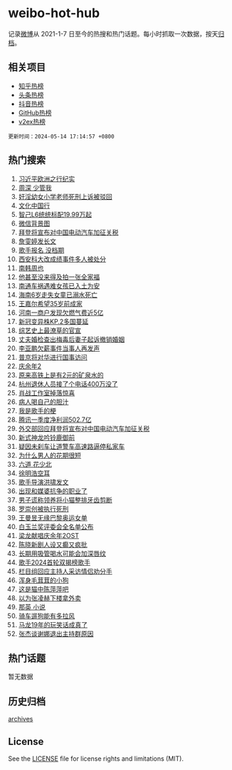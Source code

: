 # weibo-hot-hub

记录[微博](https://www.weibo.com)从 2021-1-7 日至今的热搜和热门话题。每小时抓取一次数据，按天[归档](archives)。

## 相关项目

- [知乎热榜](https://github.com/lonnyzhang423/zhihu-hot-hub)
- [头条热榜](https://github.com/lonnyzhang423/toutiao-hot-hub)
- [抖音热榜](https://github.com/lonnyzhang423/douyin-hot-hub)
- [GitHub热榜](https://github.com/lonnyzhang423/github-hot-hub)
- [v2ex热榜](https://github.com/lonnyzhang423/v2ex-hot-hub)


`更新时间：2024-05-14 17:14:57 +0800`

## 热门搜索

1. [习近平欧洲之行纪实](https://m.weibo.cn/search?containerid=100103type%3D1%26t%3D10%26q%3D%23%E4%B9%A0%E8%BF%91%E5%B9%B3%E6%AC%A7%E6%B4%B2%E4%B9%8B%E8%A1%8C%E7%BA%AA%E5%AE%9E%23&stream_entry_id=51&isnewpage=1&extparam=seat%3D1%26c_type%3D51%26q%3D%2523%25E4%25B9%25A0%25E8%25BF%2591%25E5%25B9%25B3%25E6%25AC%25A7%25E6%25B4%25B2%25E4%25B9%258B%25E8%25A1%258C%25E7%25BA%25AA%25E5%25AE%259E%2523%26cate%3D10103%26dgr%3D0%26pos%3D0%26filter_type%3Drealtimehot%26stream_entry_id%3D51%26display_time%3D1715678095%26pre_seqid%3D1715678095982016528145)
1. [周深 少管我](https://m.weibo.cn/search?containerid=100103type%3D1%26t%3D10%26q%3D%E5%91%A8%E6%B7%B1+%E5%B0%91%E7%AE%A1%E6%88%91&stream_entry_id=31&isnewpage=1&extparam=seat%3D1%26c_type%3D31%26realpos%3D1%26cate%3D5001%26filter_type%3Drealtimehot%26lcate%3D5001%26pos%3D0%26q%3D%25E5%2591%25A8%25E6%25B7%25B1%2520%25E5%25B0%2591%25E7%25AE%25A1%25E6%2588%2591%26dgr%3D0%26stream_entry_id%3D31%26flag%3D16%26band_rank%3D1%26display_time%3D1715678095%26pre_seqid%3D1715678095982016528145)
1. [奸淫幼女小学老师死刑上诉被驳回](https://m.weibo.cn/search?containerid=100103type%3D1%26t%3D10%26q%3D%23%E5%A5%B8%E6%B7%AB%E5%B9%BC%E5%A5%B3%E5%B0%8F%E5%AD%A6%E8%80%81%E5%B8%88%E6%AD%BB%E5%88%91%E4%B8%8A%E8%AF%89%E8%A2%AB%E9%A9%B3%E5%9B%9E%23&stream_entry_id=31&isnewpage=1&extparam=seat%3D1%26c_type%3D31%26realpos%3D2%26cate%3D5001%26filter_type%3Drealtimehot%26lcate%3D5001%26pos%3D1%26q%3D%2523%25E5%25A5%25B8%25E6%25B7%25AB%25E5%25B9%25BC%25E5%25A5%25B3%25E5%25B0%258F%25E5%25AD%25A6%25E8%2580%2581%25E5%25B8%2588%25E6%25AD%25BB%25E5%2588%2591%25E4%25B8%258A%25E8%25AF%2589%25E8%25A2%25AB%25E9%25A9%25B3%25E5%259B%259E%2523%26dgr%3D0%26stream_entry_id%3D31%26flag%3D1%26band_rank%3D2%26display_time%3D1715678095%26pre_seqid%3D1715678095982016528145)
1. [文化中国行](https://m.weibo.cn/search?containerid=100103type%3D1%26t%3D10%26q%3D%23%E6%96%87%E5%8C%96%E4%B8%AD%E5%9B%BD%E8%A1%8C%23&stream_entry_id=31&isnewpage=1&extparam=seat%3D1%26c_type%3D31%26realpos%3D3%26cate%3D5001%26filter_type%3Drealtimehot%26lcate%3D5001%26pos%3D2%26q%3D%2523%25E6%2596%2587%25E5%258C%2596%25E4%25B8%25AD%25E5%259B%25BD%25E8%25A1%258C%2523%26dgr%3D0%26stream_entry_id%3D31%26flag%3D0%26band_rank%3D3%26display_time%3D1715678095%26pre_seqid%3D1715678095982016528145)
1. [智己L6统统标配19.99万起](https://m.weibo.cn/search?containerid=100103type%3D1%26t%3D10%26q%3D%23%E6%99%BA%E5%B7%B1L6%E7%BB%9F%E7%BB%9F%E6%A0%87%E9%85%8D19.99%E4%B8%87%E8%B5%B7%23&stream_entry_id=31&isnewpage=1&extparam=seat%3D1%26c_type%3D31%26cate%3D5001%26dgr%3D0%26lcate%3D5001%26pos%3D3%26is_ad_pos%3D1%26q%3D%2523%25E6%2599%25BA%25E5%25B7%25B1L6%25E7%25BB%259F%25E7%25BB%259F%25E6%25A0%2587%25E9%2585%258D19.99%25E4%25B8%2587%25E8%25B5%25B7%2523%26topic_ad%3D1%26stream_entry_id%3D31%26adid%3D236280%26filter_type%3Drealtimehot%26band_rank%3D4%26display_time%3D1715678095%26pre_seqid%3D1715678095982016528145)
1. [微信背景图](https://m.weibo.cn/search?containerid=100103type%3D1%26t%3D10%26q%3D%E5%BE%AE%E4%BF%A1%E8%83%8C%E6%99%AF%E5%9B%BE&stream_entry_id=31&isnewpage=1&extparam=seat%3D1%26c_type%3D31%26realpos%3D4%26cate%3D5001%26filter_type%3Drealtimehot%26lcate%3D5001%26pos%3D4%26q%3D%25E5%25BE%25AE%25E4%25BF%25A1%25E8%2583%258C%25E6%2599%25AF%25E5%259B%25BE%26dgr%3D0%26stream_entry_id%3D31%26flag%3D1%26band_rank%3D4%26display_time%3D1715678095%26pre_seqid%3D1715678095982016528145)
1. [拜登将宣布对中国电动汽车加征关税](https://m.weibo.cn/search?containerid=100103type%3D1%26t%3D10%26q%3D%23%E6%8B%9C%E7%99%BB%E5%B0%86%E5%AE%A3%E5%B8%83%E5%AF%B9%E4%B8%AD%E5%9B%BD%E7%94%B5%E5%8A%A8%E6%B1%BD%E8%BD%A6%E5%8A%A0%E5%BE%81%E5%85%B3%E7%A8%8E%23&stream_entry_id=31&isnewpage=1&extparam=seat%3D1%26c_type%3D31%26realpos%3D5%26cate%3D5001%26filter_type%3Drealtimehot%26lcate%3D5001%26pos%3D5%26q%3D%2523%25E6%258B%259C%25E7%2599%25BB%25E5%25B0%2586%25E5%25AE%25A3%25E5%25B8%2583%25E5%25AF%25B9%25E4%25B8%25AD%25E5%259B%25BD%25E7%2594%25B5%25E5%258A%25A8%25E6%25B1%25BD%25E8%25BD%25A6%25E5%258A%25A0%25E5%25BE%2581%25E5%2585%25B3%25E7%25A8%258E%2523%26dgr%3D0%26stream_entry_id%3D31%26flag%3D1%26band_rank%3D5%26display_time%3D1715678095%26pre_seqid%3D1715678095982016528145)
1. [詹雯婷发长文](https://m.weibo.cn/search?containerid=100103type%3D1%26t%3D10%26q%3D%23%E8%A9%B9%E9%9B%AF%E5%A9%B7%E5%8F%91%E9%95%BF%E6%96%87%23&stream_entry_id=31&isnewpage=1&extparam=seat%3D1%26c_type%3D31%26realpos%3D6%26cate%3D5001%26filter_type%3Drealtimehot%26lcate%3D5001%26pos%3D6%26q%3D%2523%25E8%25A9%25B9%25E9%259B%25AF%25E5%25A9%25B7%25E5%258F%2591%25E9%2595%25BF%25E6%2596%2587%2523%26dgr%3D0%26stream_entry_id%3D31%26flag%3D1%26band_rank%3D6%26display_time%3D1715678095%26pre_seqid%3D1715678095982016528145)
1. [歌手报名 没档期](https://m.weibo.cn/search?containerid=100103type%3D1%26t%3D10%26q%3D%E6%AD%8C%E6%89%8B%E6%8A%A5%E5%90%8D+%E6%B2%A1%E6%A1%A3%E6%9C%9F&stream_entry_id=31&isnewpage=1&extparam=seat%3D1%26c_type%3D31%26realpos%3D7%26cate%3D5001%26filter_type%3Drealtimehot%26lcate%3D5001%26pos%3D7%26q%3D%25E6%25AD%258C%25E6%2589%258B%25E6%258A%25A5%25E5%2590%258D%2520%25E6%25B2%25A1%25E6%25A1%25A3%25E6%259C%259F%26dgr%3D0%26stream_entry_id%3D31%26flag%3D1%26band_rank%3D7%26display_time%3D1715678095%26pre_seqid%3D1715678095982016528145)
1. [西安科大改成绩事件多人被处分](https://m.weibo.cn/search?containerid=100103type%3D1%26t%3D10%26q%3D%23%E8%A5%BF%E5%AE%89%E7%A7%91%E5%A4%A7%E6%94%B9%E6%88%90%E7%BB%A9%E4%BA%8B%E4%BB%B6%E5%A4%9A%E4%BA%BA%E8%A2%AB%E5%A4%84%E5%88%86%23&stream_entry_id=31&isnewpage=1&extparam=seat%3D1%26c_type%3D31%26realpos%3D8%26cate%3D5001%26filter_type%3Drealtimehot%26lcate%3D5001%26pos%3D8%26q%3D%2523%25E8%25A5%25BF%25E5%25AE%2589%25E7%25A7%2591%25E5%25A4%25A7%25E6%2594%25B9%25E6%2588%2590%25E7%25BB%25A9%25E4%25BA%258B%25E4%25BB%25B6%25E5%25A4%259A%25E4%25BA%25BA%25E8%25A2%25AB%25E5%25A4%2584%25E5%2588%2586%2523%26dgr%3D0%26stream_entry_id%3D31%26flag%3D1%26band_rank%3D8%26display_time%3D1715678095%26pre_seqid%3D1715678095982016528145)
1. [南韩周也](https://m.weibo.cn/search?containerid=100103type%3D1%26t%3D10%26q%3D%23%E5%8D%97%E9%9F%A9%E5%91%A8%E4%B9%9F%23&stream_entry_id=31&isnewpage=1&extparam=seat%3D1%26c_type%3D31%26realpos%3D9%26cate%3D5001%26filter_type%3Drealtimehot%26lcate%3D5001%26pos%3D9%26q%3D%2523%25E5%258D%2597%25E9%259F%25A9%25E5%2591%25A8%25E4%25B9%259F%2523%26dgr%3D0%26stream_entry_id%3D31%26flag%3D2%26band_rank%3D9%26display_time%3D1715678095%26pre_seqid%3D1715678095982016528145)
1. [他甚至没来得及拍一张全家福](https://m.weibo.cn/search?containerid=100103type%3D1%26t%3D10%26q%3D%23%E4%BB%96%E7%94%9A%E8%87%B3%E6%B2%A1%E6%9D%A5%E5%BE%97%E5%8F%8A%E6%8B%8D%E4%B8%80%E5%BC%A0%E5%85%A8%E5%AE%B6%E7%A6%8F%23&stream_entry_id=31&isnewpage=1&extparam=seat%3D1%26c_type%3D31%26realpos%3D10%26cate%3D5001%26filter_type%3Drealtimehot%26lcate%3D5001%26pos%3D10%26q%3D%2523%25E4%25BB%2596%25E7%2594%259A%25E8%2587%25B3%25E6%25B2%25A1%25E6%259D%25A5%25E5%25BE%2597%25E5%258F%258A%25E6%258B%258D%25E4%25B8%2580%25E5%25BC%25A0%25E5%2585%25A8%25E5%25AE%25B6%25E7%25A6%258F%2523%26dgr%3D0%26stream_entry_id%3D31%26flag%3D0%26band_rank%3D10%26display_time%3D1715678095%26pre_seqid%3D1715678095982016528145)
1. [南通车祸遇难女孩已入土为安](https://m.weibo.cn/search?containerid=100103type%3D1%26t%3D10%26q%3D%23%E5%8D%97%E9%80%9A%E8%BD%A6%E7%A5%B8%E9%81%87%E9%9A%BE%E5%A5%B3%E5%AD%A9%E5%B7%B2%E5%85%A5%E5%9C%9F%E4%B8%BA%E5%AE%89%23&stream_entry_id=31&isnewpage=1&extparam=seat%3D1%26c_type%3D31%26realpos%3D11%26cate%3D5001%26filter_type%3Drealtimehot%26lcate%3D5001%26pos%3D11%26q%3D%2523%25E5%258D%2597%25E9%2580%259A%25E8%25BD%25A6%25E7%25A5%25B8%25E9%2581%2587%25E9%259A%25BE%25E5%25A5%25B3%25E5%25AD%25A9%25E5%25B7%25B2%25E5%2585%25A5%25E5%259C%259F%25E4%25B8%25BA%25E5%25AE%2589%2523%26dgr%3D0%26stream_entry_id%3D31%26flag%3D2%26band_rank%3D11%26display_time%3D1715678095%26pre_seqid%3D1715678095982016528145)
1. [海南6岁走失女童已溺水死亡](https://m.weibo.cn/search?containerid=100103type%3D1%26t%3D10%26q%3D%23%E6%B5%B7%E5%8D%976%E5%B2%81%E8%B5%B0%E5%A4%B1%E5%A5%B3%E7%AB%A5%E5%B7%B2%E6%BA%BA%E6%B0%B4%E6%AD%BB%E4%BA%A1%23&stream_entry_id=31&isnewpage=1&extparam=seat%3D1%26c_type%3D31%26realpos%3D12%26cate%3D5001%26filter_type%3Drealtimehot%26lcate%3D5001%26pos%3D12%26q%3D%2523%25E6%25B5%25B7%25E5%258D%25976%25E5%25B2%2581%25E8%25B5%25B0%25E5%25A4%25B1%25E5%25A5%25B3%25E7%25AB%25A5%25E5%25B7%25B2%25E6%25BA%25BA%25E6%25B0%25B4%25E6%25AD%25BB%25E4%25BA%25A1%2523%26dgr%3D0%26stream_entry_id%3D31%26flag%3D1%26band_rank%3D12%26display_time%3D1715678095%26pre_seqid%3D1715678095982016528145)
1. [王嘉尔希望35岁前成家](https://m.weibo.cn/search?containerid=100103type%3D1%26t%3D10%26q%3D%23%E7%8E%8B%E5%98%89%E5%B0%94%E5%B8%8C%E6%9C%9B35%E5%B2%81%E5%89%8D%E6%88%90%E5%AE%B6%23&stream_entry_id=31&isnewpage=1&extparam=seat%3D1%26c_type%3D31%26realpos%3D13%26cate%3D5001%26filter_type%3Drealtimehot%26lcate%3D5001%26pos%3D13%26q%3D%2523%25E7%258E%258B%25E5%2598%2589%25E5%25B0%2594%25E5%25B8%258C%25E6%259C%259B35%25E5%25B2%2581%25E5%2589%258D%25E6%2588%2590%25E5%25AE%25B6%2523%26dgr%3D0%26stream_entry_id%3D31%26flag%3D2%26band_rank%3D13%26display_time%3D1715678095%26pre_seqid%3D1715678095982016528145)
1. [河南一商户发现欠燃气费近5亿](https://m.weibo.cn/search?containerid=100103type%3D1%26t%3D10%26q%3D%23%E6%B2%B3%E5%8D%97%E4%B8%80%E5%95%86%E6%88%B7%E5%8F%91%E7%8E%B0%E6%AC%A0%E7%87%83%E6%B0%94%E8%B4%B9%E8%BF%915%E4%BA%BF%23&stream_entry_id=31&isnewpage=1&extparam=seat%3D1%26c_type%3D31%26realpos%3D14%26cate%3D5001%26filter_type%3Drealtimehot%26lcate%3D5001%26pos%3D14%26q%3D%2523%25E6%25B2%25B3%25E5%258D%2597%25E4%25B8%2580%25E5%2595%2586%25E6%2588%25B7%25E5%258F%2591%25E7%258E%25B0%25E6%25AC%25A0%25E7%2587%2583%25E6%25B0%2594%25E8%25B4%25B9%25E8%25BF%25915%25E4%25BA%25BF%2523%26dgr%3D0%26stream_entry_id%3D31%26flag%3D0%26band_rank%3D14%26display_time%3D1715678095%26pre_seqid%3D1715678095982016528145)
1. [新冠变异株KP.2多国蔓延](https://m.weibo.cn/search?containerid=100103type%3D1%26t%3D10%26q%3D%23%E6%96%B0%E5%86%A0%E5%8F%98%E5%BC%82%E6%A0%AAKP.2%E5%A4%9A%E5%9B%BD%E8%94%93%E5%BB%B6%23&stream_entry_id=31&isnewpage=1&extparam=seat%3D1%26c_type%3D31%26realpos%3D15%26cate%3D5001%26filter_type%3Drealtimehot%26lcate%3D5001%26pos%3D15%26q%3D%2523%25E6%2596%25B0%25E5%2586%25A0%25E5%258F%2598%25E5%25BC%2582%25E6%25A0%25AAKP.2%25E5%25A4%259A%25E5%259B%25BD%25E8%2594%2593%25E5%25BB%25B6%2523%26dgr%3D0%26stream_entry_id%3D31%26flag%3D0%26band_rank%3D15%26display_time%3D1715678095%26pre_seqid%3D1715678095982016528145)
1. [综艺史上最潦草的官宣](https://m.weibo.cn/search?containerid=100103type%3D1%26t%3D10%26q%3D%23%E7%BB%BC%E8%89%BA%E5%8F%B2%E4%B8%8A%E6%9C%80%E6%BD%A6%E8%8D%89%E7%9A%84%E5%AE%98%E5%AE%A3%23&stream_entry_id=31&isnewpage=1&extparam=seat%3D1%26c_type%3D31%26realpos%3D16%26cate%3D5001%26filter_type%3Drealtimehot%26lcate%3D5001%26pos%3D16%26q%3D%2523%25E7%25BB%25BC%25E8%2589%25BA%25E5%258F%25B2%25E4%25B8%258A%25E6%259C%2580%25E6%25BD%25A6%25E8%258D%2589%25E7%259A%2584%25E5%25AE%2598%25E5%25AE%25A3%2523%26dgr%3D0%26stream_entry_id%3D31%26flag%3D0%26band_rank%3D16%26display_time%3D1715678095%26pre_seqid%3D1715678095982016528145)
1. [丈夫婚检查出梅毒后妻子起诉撤销婚姻](https://m.weibo.cn/search?containerid=100103type%3D1%26t%3D10%26q%3D%23%E4%B8%88%E5%A4%AB%E5%A9%9A%E6%A3%80%E6%9F%A5%E5%87%BA%E6%A2%85%E6%AF%92%E5%90%8E%E5%A6%BB%E5%AD%90%E8%B5%B7%E8%AF%89%E6%92%A4%E9%94%80%E5%A9%9A%E5%A7%BB%23&stream_entry_id=31&isnewpage=1&extparam=seat%3D1%26c_type%3D31%26realpos%3D17%26cate%3D5001%26filter_type%3Drealtimehot%26lcate%3D5001%26pos%3D17%26q%3D%2523%25E4%25B8%2588%25E5%25A4%25AB%25E5%25A9%259A%25E6%25A3%2580%25E6%259F%25A5%25E5%2587%25BA%25E6%25A2%2585%25E6%25AF%2592%25E5%2590%258E%25E5%25A6%25BB%25E5%25AD%2590%25E8%25B5%25B7%25E8%25AF%2589%25E6%2592%25A4%25E9%2594%2580%25E5%25A9%259A%25E5%25A7%25BB%2523%26dgr%3D0%26stream_entry_id%3D31%26flag%3D0%26band_rank%3D17%26display_time%3D1715678095%26pre_seqid%3D1715678095982016528145)
1. [李亚鹏欠薪事件当事人再发声](https://m.weibo.cn/search?containerid=100103type%3D1%26t%3D10%26q%3D%23%E6%9D%8E%E4%BA%9A%E9%B9%8F%E6%AC%A0%E8%96%AA%E4%BA%8B%E4%BB%B6%E5%BD%93%E4%BA%8B%E4%BA%BA%E5%86%8D%E5%8F%91%E5%A3%B0%23&stream_entry_id=31&isnewpage=1&extparam=seat%3D1%26c_type%3D31%26realpos%3D18%26cate%3D5001%26filter_type%3Drealtimehot%26lcate%3D5001%26pos%3D18%26q%3D%2523%25E6%259D%258E%25E4%25BA%259A%25E9%25B9%258F%25E6%25AC%25A0%25E8%2596%25AA%25E4%25BA%258B%25E4%25BB%25B6%25E5%25BD%2593%25E4%25BA%258B%25E4%25BA%25BA%25E5%2586%258D%25E5%258F%2591%25E5%25A3%25B0%2523%26dgr%3D0%26stream_entry_id%3D31%26flag%3D1%26band_rank%3D18%26display_time%3D1715678095%26pre_seqid%3D1715678095982016528145)
1. [普京将对华进行国事访问](https://m.weibo.cn/search?containerid=100103type%3D1%26t%3D10%26q%3D%23%E6%99%AE%E4%BA%AC%E5%B0%86%E5%AF%B9%E5%8D%8E%E8%BF%9B%E8%A1%8C%E5%9B%BD%E4%BA%8B%E8%AE%BF%E9%97%AE%23&stream_entry_id=31&isnewpage=1&extparam=seat%3D1%26c_type%3D31%26realpos%3D19%26cate%3D5001%26filter_type%3Drealtimehot%26lcate%3D5001%26pos%3D19%26q%3D%2523%25E6%2599%25AE%25E4%25BA%25AC%25E5%25B0%2586%25E5%25AF%25B9%25E5%258D%258E%25E8%25BF%259B%25E8%25A1%258C%25E5%259B%25BD%25E4%25BA%258B%25E8%25AE%25BF%25E9%2597%25AE%2523%26dgr%3D0%26stream_entry_id%3D31%26flag%3D0%26band_rank%3D19%26display_time%3D1715678095%26pre_seqid%3D1715678095982016528145)
1. [庆余年2](https://m.weibo.cn/search?containerid=100103type%3D1%26t%3D10%26q%3D%E5%BA%86%E4%BD%99%E5%B9%B42&stream_entry_id=31&isnewpage=1&extparam=seat%3D1%26c_type%3D31%26realpos%3D20%26cate%3D5001%26filter_type%3Drealtimehot%26lcate%3D5001%26pos%3D20%26q%3D%25E5%25BA%2586%25E4%25BD%2599%25E5%25B9%25B42%26dgr%3D0%26stream_entry_id%3D31%26flag%3D0%26band_rank%3D20%26display_time%3D1715678095%26pre_seqid%3D1715678095982016528145)
1. [原来高铁上是有2元的矿泉水的](https://m.weibo.cn/search?containerid=100103type%3D1%26t%3D10%26q%3D%23%E5%8E%9F%E6%9D%A5%E9%AB%98%E9%93%81%E4%B8%8A%E6%98%AF%E6%9C%892%E5%85%83%E7%9A%84%E7%9F%BF%E6%B3%89%E6%B0%B4%E7%9A%84%23&stream_entry_id=31&isnewpage=1&extparam=seat%3D1%26c_type%3D31%26realpos%3D21%26cate%3D5001%26filter_type%3Drealtimehot%26lcate%3D5001%26pos%3D21%26q%3D%2523%25E5%258E%259F%25E6%259D%25A5%25E9%25AB%2598%25E9%2593%2581%25E4%25B8%258A%25E6%2598%25AF%25E6%259C%25892%25E5%2585%2583%25E7%259A%2584%25E7%259F%25BF%25E6%25B3%2589%25E6%25B0%25B4%25E7%259A%2584%2523%26dgr%3D0%26stream_entry_id%3D31%26flag%3D0%26band_rank%3D21%26display_time%3D1715678095%26pre_seqid%3D1715678095982016528145)
1. [杭州退休人员接了个电话400万没了](https://m.weibo.cn/search?containerid=100103type%3D1%26t%3D10%26q%3D%23%E6%9D%AD%E5%B7%9E%E9%80%80%E4%BC%91%E4%BA%BA%E5%91%98%E6%8E%A5%E4%BA%86%E4%B8%AA%E7%94%B5%E8%AF%9D400%E4%B8%87%E6%B2%A1%E4%BA%86%23&stream_entry_id=31&isnewpage=1&extparam=seat%3D1%26c_type%3D31%26realpos%3D22%26cate%3D5001%26filter_type%3Drealtimehot%26lcate%3D5001%26pos%3D22%26q%3D%2523%25E6%259D%25AD%25E5%25B7%259E%25E9%2580%2580%25E4%25BC%2591%25E4%25BA%25BA%25E5%2591%2598%25E6%258E%25A5%25E4%25BA%2586%25E4%25B8%25AA%25E7%2594%25B5%25E8%25AF%259D400%25E4%25B8%2587%25E6%25B2%25A1%25E4%25BA%2586%2523%26dgr%3D0%26stream_entry_id%3D31%26flag%3D1%26band_rank%3D22%26display_time%3D1715678095%26pre_seqid%3D1715678095982016528145)
1. [肖战工作室掉落惊喜](https://m.weibo.cn/search?containerid=100103type%3D1%26t%3D10%26q%3D%23%E8%82%96%E6%88%98%E5%B7%A5%E4%BD%9C%E5%AE%A4%E6%8E%89%E8%90%BD%E6%83%8A%E5%96%9C%23&stream_entry_id=31&isnewpage=1&extparam=seat%3D1%26c_type%3D31%26realpos%3D23%26cate%3D5001%26filter_type%3Drealtimehot%26lcate%3D5001%26pos%3D23%26q%3D%2523%25E8%2582%2596%25E6%2588%2598%25E5%25B7%25A5%25E4%25BD%259C%25E5%25AE%25A4%25E6%258E%2589%25E8%2590%25BD%25E6%2583%258A%25E5%2596%259C%2523%26dgr%3D0%26stream_entry_id%3D31%26flag%3D1%26band_rank%3D23%26display_time%3D1715678095%26pre_seqid%3D1715678095982016528145)
1. [病人喝自己的胆汁](https://m.weibo.cn/search?containerid=100103type%3D1%26t%3D10%26q%3D%E7%97%85%E4%BA%BA%E5%96%9D%E8%87%AA%E5%B7%B1%E7%9A%84%E8%83%86%E6%B1%81&stream_entry_id=31&isnewpage=1&extparam=seat%3D1%26c_type%3D31%26realpos%3D24%26cate%3D5001%26filter_type%3Drealtimehot%26lcate%3D5001%26pos%3D24%26q%3D%25E7%2597%2585%25E4%25BA%25BA%25E5%2596%259D%25E8%2587%25AA%25E5%25B7%25B1%25E7%259A%2584%25E8%2583%2586%25E6%25B1%2581%26dgr%3D0%26stream_entry_id%3D31%26flag%3D0%26band_rank%3D24%26display_time%3D1715678095%26pre_seqid%3D1715678095982016528145)
1. [我是歌手的梗](https://m.weibo.cn/search?containerid=100103type%3D1%26t%3D10%26q%3D%E6%88%91%E6%98%AF%E6%AD%8C%E6%89%8B%E7%9A%84%E6%A2%97&stream_entry_id=31&isnewpage=1&extparam=seat%3D1%26c_type%3D31%26realpos%3D25%26cate%3D5001%26filter_type%3Drealtimehot%26lcate%3D5001%26pos%3D25%26q%3D%25E6%2588%2591%25E6%2598%25AF%25E6%25AD%258C%25E6%2589%258B%25E7%259A%2584%25E6%25A2%2597%26dgr%3D0%26stream_entry_id%3D31%26flag%3D1%26band_rank%3D25%26display_time%3D1715678095%26pre_seqid%3D1715678095982016528145)
1. [腾讯一季度净利润502.7亿](https://m.weibo.cn/search?containerid=100103type%3D1%26t%3D10%26q%3D%23%E8%85%BE%E8%AE%AF%E4%B8%80%E5%AD%A3%E5%BA%A6%E5%87%80%E5%88%A9%E6%B6%A6502.7%E4%BA%BF%23&stream_entry_id=31&isnewpage=1&extparam=seat%3D1%26c_type%3D31%26realpos%3D26%26cate%3D5001%26filter_type%3Drealtimehot%26lcate%3D5001%26pos%3D26%26q%3D%2523%25E8%2585%25BE%25E8%25AE%25AF%25E4%25B8%2580%25E5%25AD%25A3%25E5%25BA%25A6%25E5%2587%2580%25E5%2588%25A9%25E6%25B6%25A6502.7%25E4%25BA%25BF%2523%26dgr%3D0%26stream_entry_id%3D31%26flag%3D1%26band_rank%3D26%26display_time%3D1715678095%26pre_seqid%3D1715678095982016528145)
1. [外交部回应拜登将宣布对中国电动汽车加征关税](https://m.weibo.cn/search?containerid=100103type%3D1%26t%3D10%26q%3D%23%E5%A4%96%E4%BA%A4%E9%83%A8%E5%9B%9E%E5%BA%94%E6%8B%9C%E7%99%BB%E5%B0%86%E5%AE%A3%E5%B8%83%E5%AF%B9%E4%B8%AD%E5%9B%BD%E7%94%B5%E5%8A%A8%E6%B1%BD%E8%BD%A6%E5%8A%A0%E5%BE%81%E5%85%B3%E7%A8%8E%23&stream_entry_id=31&isnewpage=1&extparam=seat%3D1%26c_type%3D31%26realpos%3D27%26cate%3D5001%26filter_type%3Drealtimehot%26lcate%3D5001%26pos%3D27%26q%3D%2523%25E5%25A4%2596%25E4%25BA%25A4%25E9%2583%25A8%25E5%259B%259E%25E5%25BA%2594%25E6%258B%259C%25E7%2599%25BB%25E5%25B0%2586%25E5%25AE%25A3%25E5%25B8%2583%25E5%25AF%25B9%25E4%25B8%25AD%25E5%259B%25BD%25E7%2594%25B5%25E5%258A%25A8%25E6%25B1%25BD%25E8%25BD%25A6%25E5%258A%25A0%25E5%25BE%2581%25E5%2585%25B3%25E7%25A8%258E%2523%26dgr%3D0%26stream_entry_id%3D31%26flag%3D1%26band_rank%3D27%26display_time%3D1715678095%26pre_seqid%3D1715678095982016528145)
1. [新式神龙吟铃鹿御前](https://m.weibo.cn/search?containerid=100103type%3D1%26t%3D10%26q%3D%23%E6%96%B0%E5%BC%8F%E7%A5%9E%E9%BE%99%E5%90%9F%E9%93%83%E9%B9%BF%E5%BE%A1%E5%89%8D%23&stream_entry_id=31&isnewpage=1&extparam=seat%3D1%26c_type%3D31%26realpos%3D28%26cate%3D5001%26filter_type%3Drealtimehot%26lcate%3D5001%26pos%3D28%26q%3D%2523%25E6%2596%25B0%25E5%25BC%258F%25E7%25A5%259E%25E9%25BE%2599%25E5%2590%259F%25E9%2593%2583%25E9%25B9%25BF%25E5%25BE%25A1%25E5%2589%258D%2523%26dgr%3D0%26stream_entry_id%3D31%26flag%3D1%26band_rank%3D28%26display_time%3D1715678095%26pre_seqid%3D1715678095982016528145)
1. [疑因未刹车让道警车高速路逼停私家车](https://m.weibo.cn/search?containerid=100103type%3D1%26t%3D10%26q%3D%23%E7%96%91%E5%9B%A0%E6%9C%AA%E5%88%B9%E8%BD%A6%E8%AE%A9%E9%81%93%E8%AD%A6%E8%BD%A6%E9%AB%98%E9%80%9F%E8%B7%AF%E9%80%BC%E5%81%9C%E7%A7%81%E5%AE%B6%E8%BD%A6%23&stream_entry_id=31&isnewpage=1&extparam=seat%3D1%26c_type%3D31%26realpos%3D29%26cate%3D5001%26filter_type%3Drealtimehot%26lcate%3D5001%26pos%3D29%26q%3D%2523%25E7%2596%2591%25E5%259B%25A0%25E6%259C%25AA%25E5%2588%25B9%25E8%25BD%25A6%25E8%25AE%25A9%25E9%2581%2593%25E8%25AD%25A6%25E8%25BD%25A6%25E9%25AB%2598%25E9%2580%259F%25E8%25B7%25AF%25E9%2580%25BC%25E5%2581%259C%25E7%25A7%2581%25E5%25AE%25B6%25E8%25BD%25A6%2523%26dgr%3D0%26stream_entry_id%3D31%26flag%3D1%26band_rank%3D29%26display_time%3D1715678095%26pre_seqid%3D1715678095982016528145)
1. [为什么男人的花期很短](https://m.weibo.cn/search?containerid=100103type%3D1%26t%3D10%26q%3D%23%E4%B8%BA%E4%BB%80%E4%B9%88%E7%94%B7%E4%BA%BA%E7%9A%84%E8%8A%B1%E6%9C%9F%E5%BE%88%E7%9F%AD%23&stream_entry_id=31&isnewpage=1&extparam=seat%3D1%26c_type%3D31%26realpos%3D30%26cate%3D5001%26filter_type%3Drealtimehot%26lcate%3D5001%26pos%3D30%26q%3D%2523%25E4%25B8%25BA%25E4%25BB%2580%25E4%25B9%2588%25E7%2594%25B7%25E4%25BA%25BA%25E7%259A%2584%25E8%258A%25B1%25E6%259C%259F%25E5%25BE%2588%25E7%259F%25AD%2523%26dgr%3D0%26stream_entry_id%3D31%26flag%3D1%26band_rank%3D30%26display_time%3D1715678095%26pre_seqid%3D1715678095982016528145)
1. [六道 花少北](https://m.weibo.cn/search?containerid=100103type%3D1%26t%3D10%26q%3D%E5%85%AD%E9%81%93+%E8%8A%B1%E5%B0%91%E5%8C%97&stream_entry_id=31&isnewpage=1&extparam=seat%3D1%26c_type%3D31%26realpos%3D31%26cate%3D5001%26filter_type%3Drealtimehot%26lcate%3D5001%26pos%3D31%26q%3D%25E5%2585%25AD%25E9%2581%2593%2520%25E8%258A%25B1%25E5%25B0%2591%25E5%258C%2597%26dgr%3D0%26stream_entry_id%3D31%26flag%3D0%26band_rank%3D31%26display_time%3D1715678095%26pre_seqid%3D1715678095982016528145)
1. [徐明浩空耳](https://m.weibo.cn/search?containerid=100103type%3D1%26t%3D10%26q%3D%E5%BE%90%E6%98%8E%E6%B5%A9%E7%A9%BA%E8%80%B3&stream_entry_id=31&isnewpage=1&extparam=seat%3D1%26c_type%3D31%26realpos%3D32%26cate%3D5001%26filter_type%3Drealtimehot%26lcate%3D5001%26pos%3D32%26q%3D%25E5%25BE%2590%25E6%2598%258E%25E6%25B5%25A9%25E7%25A9%25BA%25E8%2580%25B3%26dgr%3D0%26stream_entry_id%3D31%26flag%3D1%26band_rank%3D32%26display_time%3D1715678095%26pre_seqid%3D1715678095982016528145)
1. [歌手导演洪啸发文](https://m.weibo.cn/search?containerid=100103type%3D1%26t%3D10%26q%3D%23%E6%AD%8C%E6%89%8B%E5%AF%BC%E6%BC%94%E6%B4%AA%E5%95%B8%E5%8F%91%E6%96%87%23&stream_entry_id=31&isnewpage=1&extparam=seat%3D1%26c_type%3D31%26realpos%3D33%26cate%3D5001%26filter_type%3Drealtimehot%26lcate%3D5001%26pos%3D33%26q%3D%2523%25E6%25AD%258C%25E6%2589%258B%25E5%25AF%25BC%25E6%25BC%2594%25E6%25B4%25AA%25E5%2595%25B8%25E5%258F%2591%25E6%2596%2587%2523%26dgr%3D0%26stream_entry_id%3D31%26flag%3D0%26band_rank%3D33%26display_time%3D1715678095%26pre_seqid%3D1715678095982016528145)
1. [出现和媒婆抗争的职业了](https://m.weibo.cn/search?containerid=100103type%3D1%26t%3D10%26q%3D%23%E5%87%BA%E7%8E%B0%E5%92%8C%E5%AA%92%E5%A9%86%E6%8A%97%E4%BA%89%E7%9A%84%E8%81%8C%E4%B8%9A%E4%BA%86%23&stream_entry_id=31&isnewpage=1&extparam=seat%3D1%26c_type%3D31%26realpos%3D34%26cate%3D5001%26filter_type%3Drealtimehot%26lcate%3D5001%26pos%3D34%26q%3D%2523%25E5%2587%25BA%25E7%258E%25B0%25E5%2592%258C%25E5%25AA%2592%25E5%25A9%2586%25E6%258A%2597%25E4%25BA%2589%25E7%259A%2584%25E8%2581%258C%25E4%25B8%259A%25E4%25BA%2586%2523%26dgr%3D0%26stream_entry_id%3D31%26flag%3D0%26band_rank%3D34%26display_time%3D1715678095%26pre_seqid%3D1715678095982016528145)
1. [男子谎称领养将小猫整排牙齿剪断](https://m.weibo.cn/search?containerid=100103type%3D1%26t%3D10%26q%3D%23%E7%94%B7%E5%AD%90%E8%B0%8E%E7%A7%B0%E9%A2%86%E5%85%BB%E5%B0%86%E5%B0%8F%E7%8C%AB%E6%95%B4%E6%8E%92%E7%89%99%E9%BD%BF%E5%89%AA%E6%96%AD%23&stream_entry_id=31&isnewpage=1&extparam=seat%3D1%26c_type%3D31%26realpos%3D35%26cate%3D5001%26filter_type%3Drealtimehot%26lcate%3D5001%26pos%3D35%26q%3D%2523%25E7%2594%25B7%25E5%25AD%2590%25E8%25B0%258E%25E7%25A7%25B0%25E9%25A2%2586%25E5%2585%25BB%25E5%25B0%2586%25E5%25B0%258F%25E7%258C%25AB%25E6%2595%25B4%25E6%258E%2592%25E7%2589%2599%25E9%25BD%25BF%25E5%2589%25AA%25E6%2596%25AD%2523%26dgr%3D0%26stream_entry_id%3D31%26flag%3D0%26band_rank%3D35%26display_time%3D1715678095%26pre_seqid%3D1715678095982016528145)
1. [罗崇创被执行死刑](https://m.weibo.cn/search?containerid=100103type%3D1%26t%3D10%26q%3D%23%E7%BD%97%E5%B4%87%E5%88%9B%E8%A2%AB%E6%89%A7%E8%A1%8C%E6%AD%BB%E5%88%91%23&stream_entry_id=31&isnewpage=1&extparam=seat%3D1%26c_type%3D31%26realpos%3D36%26cate%3D5001%26filter_type%3Drealtimehot%26lcate%3D5001%26pos%3D36%26q%3D%2523%25E7%25BD%2597%25E5%25B4%2587%25E5%2588%259B%25E8%25A2%25AB%25E6%2589%25A7%25E8%25A1%258C%25E6%25AD%25BB%25E5%2588%2591%2523%26dgr%3D0%26stream_entry_id%3D31%26flag%3D1%26band_rank%3D36%26display_time%3D1715678095%26pre_seqid%3D1715678095982016528145)
1. [王曼昱无缘巴黎奥运女单](https://m.weibo.cn/search?containerid=100103type%3D1%26t%3D10%26q%3D%23%E7%8E%8B%E6%9B%BC%E6%98%B1%E6%97%A0%E7%BC%98%E5%B7%B4%E9%BB%8E%E5%A5%A5%E8%BF%90%E5%A5%B3%E5%8D%95%23&stream_entry_id=31&isnewpage=1&extparam=seat%3D1%26c_type%3D31%26realpos%3D37%26cate%3D5001%26filter_type%3Drealtimehot%26lcate%3D5001%26pos%3D37%26q%3D%2523%25E7%258E%258B%25E6%259B%25BC%25E6%2598%25B1%25E6%2597%25A0%25E7%25BC%2598%25E5%25B7%25B4%25E9%25BB%258E%25E5%25A5%25A5%25E8%25BF%2590%25E5%25A5%25B3%25E5%258D%2595%2523%26dgr%3D0%26stream_entry_id%3D31%26flag%3D0%26band_rank%3D37%26display_time%3D1715678095%26pre_seqid%3D1715678095982016528145)
1. [白玉兰奖评委会全名单公布](https://m.weibo.cn/search?containerid=100103type%3D1%26t%3D10%26q%3D%23%E7%99%BD%E7%8E%89%E5%85%B0%E5%A5%96%E8%AF%84%E5%A7%94%E4%BC%9A%E5%85%A8%E5%90%8D%E5%8D%95%E5%85%AC%E5%B8%83%23&stream_entry_id=31&isnewpage=1&extparam=seat%3D1%26c_type%3D31%26realpos%3D38%26cate%3D5001%26filter_type%3Drealtimehot%26lcate%3D5001%26pos%3D38%26q%3D%2523%25E7%2599%25BD%25E7%258E%2589%25E5%2585%25B0%25E5%25A5%2596%25E8%25AF%2584%25E5%25A7%2594%25E4%25BC%259A%25E5%2585%25A8%25E5%2590%258D%25E5%258D%2595%25E5%2585%25AC%25E5%25B8%2583%2523%26dgr%3D0%26stream_entry_id%3D31%26flag%3D0%26band_rank%3D38%26display_time%3D1715678095%26pre_seqid%3D1715678095982016528145)
1. [梁龙献唱庆余年2OST](https://m.weibo.cn/search?containerid=100103type%3D1%26t%3D10%26q%3D%23%E6%A2%81%E9%BE%99%E7%8C%AE%E5%94%B1%E5%BA%86%E4%BD%99%E5%B9%B42OST%23&stream_entry_id=31&isnewpage=1&extparam=seat%3D1%26c_type%3D31%26realpos%3D39%26cate%3D5001%26filter_type%3Drealtimehot%26lcate%3D5001%26pos%3D39%26q%3D%2523%25E6%25A2%2581%25E9%25BE%2599%25E7%258C%25AE%25E5%2594%25B1%25E5%25BA%2586%25E4%25BD%2599%25E5%25B9%25B42OST%2523%26dgr%3D0%26stream_entry_id%3D31%26flag%3D1%26band_rank%3D39%26display_time%3D1715678095%26pre_seqid%3D1715678095982016528145)
1. [陈晓新剧人设又癫又疯批](https://m.weibo.cn/search?containerid=100103type%3D1%26t%3D10%26q%3D%23%E9%99%88%E6%99%93%E6%96%B0%E5%89%A7%E4%BA%BA%E8%AE%BE%E5%8F%88%E7%99%AB%E5%8F%88%E7%96%AF%E6%89%B9%23&stream_entry_id=31&isnewpage=1&extparam=seat%3D1%26c_type%3D31%26realpos%3D40%26cate%3D5001%26filter_type%3Drealtimehot%26lcate%3D5001%26pos%3D40%26q%3D%2523%25E9%2599%2588%25E6%2599%2593%25E6%2596%25B0%25E5%2589%25A7%25E4%25BA%25BA%25E8%25AE%25BE%25E5%258F%2588%25E7%2599%25AB%25E5%258F%2588%25E7%2596%25AF%25E6%2589%25B9%2523%26dgr%3D0%26stream_entry_id%3D31%26flag%3D0%26band_rank%3D40%26display_time%3D1715678095%26pre_seqid%3D1715678095982016528145)
1. [长期用吸管喝水可能会加深唇纹](https://m.weibo.cn/search?containerid=100103type%3D1%26t%3D10%26q%3D%23%E9%95%BF%E6%9C%9F%E7%94%A8%E5%90%B8%E7%AE%A1%E5%96%9D%E6%B0%B4%E5%8F%AF%E8%83%BD%E4%BC%9A%E5%8A%A0%E6%B7%B1%E5%94%87%E7%BA%B9%23&stream_entry_id=31&isnewpage=1&extparam=seat%3D1%26c_type%3D31%26realpos%3D41%26cate%3D5001%26filter_type%3Drealtimehot%26lcate%3D5001%26pos%3D41%26q%3D%2523%25E9%2595%25BF%25E6%259C%259F%25E7%2594%25A8%25E5%2590%25B8%25E7%25AE%25A1%25E5%2596%259D%25E6%25B0%25B4%25E5%258F%25AF%25E8%2583%25BD%25E4%25BC%259A%25E5%258A%25A0%25E6%25B7%25B1%25E5%2594%2587%25E7%25BA%25B9%2523%26dgr%3D0%26stream_entry_id%3D31%26flag%3D0%26band_rank%3D41%26display_time%3D1715678095%26pre_seqid%3D1715678095982016528145)
1. [歌手2024首轮双揭榜歌手](https://m.weibo.cn/search?containerid=100103type%3D1%26t%3D10%26q%3D%23%E6%AD%8C%E6%89%8B2024%E9%A6%96%E8%BD%AE%E5%8F%8C%E6%8F%AD%E6%A6%9C%E6%AD%8C%E6%89%8B%23&stream_entry_id=31&isnewpage=1&extparam=seat%3D1%26c_type%3D31%26realpos%3D42%26cate%3D5001%26filter_type%3Drealtimehot%26lcate%3D5001%26pos%3D42%26q%3D%2523%25E6%25AD%258C%25E6%2589%258B2024%25E9%25A6%2596%25E8%25BD%25AE%25E5%258F%258C%25E6%258F%25AD%25E6%25A6%259C%25E6%25AD%258C%25E6%2589%258B%2523%26dgr%3D0%26stream_entry_id%3D31%26flag%3D0%26band_rank%3D42%26display_time%3D1715678095%26pre_seqid%3D1715678095982016528145)
1. [栏目组回应主持人采访情侣劝分手](https://m.weibo.cn/search?containerid=100103type%3D1%26t%3D10%26q%3D%23%E6%A0%8F%E7%9B%AE%E7%BB%84%E5%9B%9E%E5%BA%94%E4%B8%BB%E6%8C%81%E4%BA%BA%E9%87%87%E8%AE%BF%E6%83%85%E4%BE%A3%E5%8A%9D%E5%88%86%E6%89%8B%23&stream_entry_id=31&isnewpage=1&extparam=seat%3D1%26c_type%3D31%26realpos%3D43%26cate%3D5001%26filter_type%3Drealtimehot%26lcate%3D5001%26pos%3D43%26q%3D%2523%25E6%25A0%258F%25E7%259B%25AE%25E7%25BB%2584%25E5%259B%259E%25E5%25BA%2594%25E4%25B8%25BB%25E6%258C%2581%25E4%25BA%25BA%25E9%2587%2587%25E8%25AE%25BF%25E6%2583%2585%25E4%25BE%25A3%25E5%258A%259D%25E5%2588%2586%25E6%2589%258B%2523%26dgr%3D0%26stream_entry_id%3D31%26flag%3D1%26band_rank%3D43%26display_time%3D1715678095%26pre_seqid%3D1715678095982016528145)
1. [浑身毛茸茸的小狗](https://m.weibo.cn/search?containerid=100103type%3D1%26t%3D10%26q%3D%E6%B5%91%E8%BA%AB%E6%AF%9B%E8%8C%B8%E8%8C%B8%E7%9A%84%E5%B0%8F%E7%8B%97&stream_entry_id=31&isnewpage=1&extparam=seat%3D1%26c_type%3D31%26realpos%3D44%26cate%3D5001%26filter_type%3Drealtimehot%26lcate%3D5001%26pos%3D44%26q%3D%25E6%25B5%2591%25E8%25BA%25AB%25E6%25AF%259B%25E8%258C%25B8%25E8%258C%25B8%25E7%259A%2584%25E5%25B0%258F%25E7%258B%2597%26dgr%3D0%26stream_entry_id%3D31%26flag%3D1%26band_rank%3D44%26display_time%3D1715678095%26pre_seqid%3D1715678095982016528145)
1. [这是猫中陈萍萍吧](https://m.weibo.cn/search?containerid=100103type%3D1%26t%3D10%26q%3D%23%E8%BF%99%E6%98%AF%E7%8C%AB%E4%B8%AD%E9%99%88%E8%90%8D%E8%90%8D%E5%90%A7%23&stream_entry_id=31&isnewpage=1&extparam=seat%3D1%26c_type%3D31%26realpos%3D45%26cate%3D5001%26filter_type%3Drealtimehot%26lcate%3D5001%26pos%3D45%26q%3D%2523%25E8%25BF%2599%25E6%2598%25AF%25E7%258C%25AB%25E4%25B8%25AD%25E9%2599%2588%25E8%2590%258D%25E8%2590%258D%25E5%2590%25A7%2523%26dgr%3D0%26stream_entry_id%3D31%26flag%3D1%26band_rank%3D45%26display_time%3D1715678095%26pre_seqid%3D1715678095982016528145)
1. [以为张凌赫下楼拿外卖](https://m.weibo.cn/search?containerid=100103type%3D1%26t%3D10%26q%3D%E4%BB%A5%E4%B8%BA%E5%BC%A0%E5%87%8C%E8%B5%AB%E4%B8%8B%E6%A5%BC%E6%8B%BF%E5%A4%96%E5%8D%96&stream_entry_id=31&isnewpage=1&extparam=seat%3D1%26c_type%3D31%26realpos%3D46%26cate%3D5001%26filter_type%3Drealtimehot%26lcate%3D5001%26pos%3D46%26q%3D%25E4%25BB%25A5%25E4%25B8%25BA%25E5%25BC%25A0%25E5%2587%258C%25E8%25B5%25AB%25E4%25B8%258B%25E6%25A5%25BC%25E6%258B%25BF%25E5%25A4%2596%25E5%258D%2596%26dgr%3D0%26stream_entry_id%3D31%26flag%3D1%26band_rank%3D46%26display_time%3D1715678095%26pre_seqid%3D1715678095982016528145)
1. [那英 小说](https://m.weibo.cn/search?containerid=100103type%3D1%26t%3D10%26q%3D%E9%82%A3%E8%8B%B1+%E5%B0%8F%E8%AF%B4&stream_entry_id=31&isnewpage=1&extparam=seat%3D1%26c_type%3D31%26realpos%3D47%26cate%3D5001%26filter_type%3Drealtimehot%26lcate%3D5001%26pos%3D47%26q%3D%25E9%2582%25A3%25E8%258B%25B1%2520%25E5%25B0%258F%25E8%25AF%25B4%26dgr%3D0%26stream_entry_id%3D31%26flag%3D0%26band_rank%3D47%26display_time%3D1715678095%26pre_seqid%3D1715678095982016528145)
1. [骑车遛狗能有多拉风](https://m.weibo.cn/search?containerid=100103type%3D1%26t%3D10%26q%3D%23%E9%AA%91%E8%BD%A6%E9%81%9B%E7%8B%97%E8%83%BD%E6%9C%89%E5%A4%9A%E6%8B%89%E9%A3%8E%23&stream_entry_id=31&isnewpage=1&extparam=seat%3D1%26c_type%3D31%26realpos%3D48%26cate%3D5001%26filter_type%3Drealtimehot%26lcate%3D5001%26pos%3D48%26q%3D%2523%25E9%25AA%2591%25E8%25BD%25A6%25E9%2581%259B%25E7%258B%2597%25E8%2583%25BD%25E6%259C%2589%25E5%25A4%259A%25E6%258B%2589%25E9%25A3%258E%2523%26dgr%3D0%26stream_entry_id%3D31%26flag%3D1%26band_rank%3D48%26display_time%3D1715678095%26pre_seqid%3D1715678095982016528145)
1. [马龙19年的玩笑话成真了](https://m.weibo.cn/search?containerid=100103type%3D1%26t%3D10%26q%3D%E9%A9%AC%E9%BE%9919%E5%B9%B4%E7%9A%84%E7%8E%A9%E7%AC%91%E8%AF%9D%E6%88%90%E7%9C%9F%E4%BA%86&stream_entry_id=31&isnewpage=1&extparam=seat%3D1%26c_type%3D31%26realpos%3D49%26cate%3D5001%26filter_type%3Drealtimehot%26lcate%3D5001%26pos%3D49%26q%3D%25E9%25A9%25AC%25E9%25BE%259919%25E5%25B9%25B4%25E7%259A%2584%25E7%258E%25A9%25E7%25AC%2591%25E8%25AF%259D%25E6%2588%2590%25E7%259C%259F%25E4%25BA%2586%26dgr%3D0%26stream_entry_id%3D31%26flag%3D0%26band_rank%3D49%26display_time%3D1715678095%26pre_seqid%3D1715678095982016528145)
1. [张杰谈谢娜退出主持群原因](https://m.weibo.cn/search?containerid=100103type%3D1%26t%3D10%26q%3D%23%E5%BC%A0%E6%9D%B0%E8%B0%88%E8%B0%A2%E5%A8%9C%E9%80%80%E5%87%BA%E4%B8%BB%E6%8C%81%E7%BE%A4%E5%8E%9F%E5%9B%A0%23&stream_entry_id=31&isnewpage=1&extparam=seat%3D1%26c_type%3D31%26realpos%3D50%26cate%3D5001%26filter_type%3Drealtimehot%26lcate%3D5001%26pos%3D50%26q%3D%2523%25E5%25BC%25A0%25E6%259D%25B0%25E8%25B0%2588%25E8%25B0%25A2%25E5%25A8%259C%25E9%2580%2580%25E5%2587%25BA%25E4%25B8%25BB%25E6%258C%2581%25E7%25BE%25A4%25E5%258E%259F%25E5%259B%25A0%2523%26dgr%3D0%26stream_entry_id%3D31%26flag%3D0%26band_rank%3D50%26display_time%3D1715678095%26pre_seqid%3D1715678095982016528145)

## 热门话题

暂无数据

## 历史归档

[archives](archives)

## License

See the [LICENSE](LICENSE) file for license rights and limitations (MIT).
